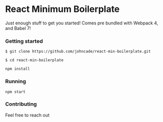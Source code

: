 # React Minimum Boilerplate

Just enough stuff to get you started! Comes pre bundled with Webpack 4, and Babel 7!

### Getting started

`$ git clone https://github.com/johncade/react-min-boilerplate.git`

`$ cd react-min-boilerplate`

`npm install`

### Running

`npm start`

### Contributing

Feel free to reach out
